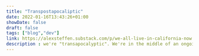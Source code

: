 ```yaml
---
title: "Transpostapocaliptic"
date: 2022-01-16T13:43:26+01:00
showDate: false
draft: false
tags: ["blog","dev"]
link: https://alexsteffen.substack.com/p/we-all-live-in-california-now
description : we're "transapocalyptic". We're in the middle of an ongoing crisis, or really a linked series of crises, and we need to learn to be ‘native to now.' Our lives are going to become — or, really, they already are (the desire to keep talking about the present as the future is intense) — defined by ‘constant engagement with ecological realities,' floods, dry wells, fires. And there's no opting out. 
---
```


